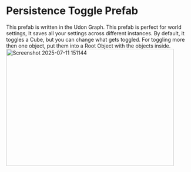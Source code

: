 # Persistence Toggle Prefab
This prefab is written in the Udon Graph. This prefab is perfect for world settings, It saves all your settings across different instances.
By default, it toggles a Cube, but you can change what gets toggled. For toggling more then one object, put them into a Root Object with the objects inside.
<img width="456" height="319" alt="Screenshot 2025-07-11 151144" src="https://github.com/user-attachments/assets/2f496369-3750-4eac-84e9-17611e3a1705" />
